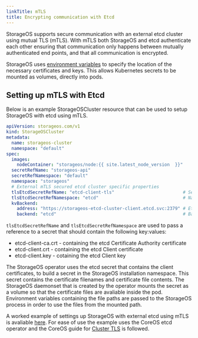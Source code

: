 ```yaml
---
linkTitle: mTLS
title: Encrypting communication with Etcd
---
```



StorageOS supports secure communication with an external etcd cluster using
mutual TLS (mTLS). With mTLS both StorageOS and etcd authenticate each other
ensuring that communication only happens between mutually authenticated end
points, and that all communication is encrypted.

StorageOS uses [environment variables](/docs/reference/envvars) to specify the
location of the necessary certificates and keys. This allows Kubernetes secrets
to be mounted as volumes, directly into pods.

## Setting up mTLS with Etcd

Below is an example StorageOSCluster resource that can be used to setup
StorageOS with etcd using mTLS.

```yaml
apiVersion: storageos.com/v1
kind: StorageOSCluster
metadata:
  name: storageos-cluster
  namespace: "default"
spec:
  images:
    nodeContainer: "storageos/node:{{ site.latest_node_version  }}"
  secretRefName: "storageos-api"
  secretRefNamespace: "default"
  namespace: "storageos"
  # External mTLS secured etcd cluster specific properties
  tlsEtcdSecretRefName: "etcd-client-tls"                          # Secret containing etcd client certificates
  tlsEtcdSecretRefNamespace: "etcd"                                # Namespace of the client certificates secret
  kvBackend:
    address: "https://storageos-etcd-cluster-client.etcd.svc:2379" # Etcd client service address.
    backend: "etcd"                                                # Backend type
```

`tlsEtcdSecretRefName` and `tlsEtcdSecretRefNamespace` are used to pass a
reference to a secret that should contain the following key:values:
* etcd-client-ca.crt - containing the etcd Certificate Authority certificate
* etcd-client.crt - containing the etcd Client certificate
* etcd-client.key - cotaining the etcd Client key

The StorageOS operator uses the etcd secret that contains the client
certificates, to build a secret in the StorageOS installation namespace. This
secret contains the certificate filenames and certificate file contents. The
StorageOS daemonset that is created by the operator mounts the secret as a
volume so that the certificate files are avaliable inside the pod. Environment
variables containing the file paths are passed to the StorageOS process in
order to use the files from the mounted path.

A worked example of settings up StorageOS with external etcd using mTLS is avaliable
[here](https://github.com/storageos/deploy/tree/master/k8s/deploy-storageos/etcd-tls).
For ease of use the example uses the CoreOS etcd operator and the CoreOS guide
for [Cluster
TLS](https://github.com/coreos/etcd-operator/blob/master/doc/user/cluster_tls.md)
is followed.
